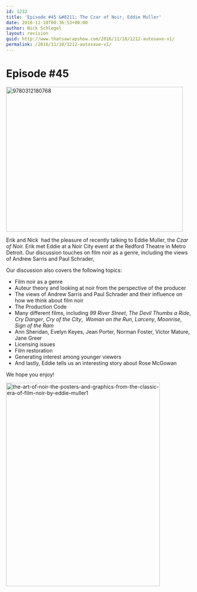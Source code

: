 ```yaml
---
id: 1232
title: 'Episode #45 &#8211; The Czar of Noir, Eddie Muller'
date: 2016-11-18T00:36:53+00:00
author: Nick Schlegel
layout: revision
guid: http://www.thatsawrapshow.com/2016/11/18/1212-autosave-v1/
permalink: /2016/11/18/1212-autosave-v1/
---
```

# Episode #45

[<img class="aligncenter wp-image-1237" src="http://www.thatsawrapshow.com/wp-content/uploads/2016/11/9780312180768-1024x839.jpg" alt="9780312180768" width="480" height="393" srcset="http://www.thatsawrapshow.com/wp-content/uploads/2016/11/9780312180768-1024x839.jpg 1024w, http://www.thatsawrapshow.com/wp-content/uploads/2016/11/9780312180768-300x246.jpg 300w, http://www.thatsawrapshow.com/wp-content/uploads/2016/11/9780312180768-768x630.jpg 768w, http://www.thatsawrapshow.com/wp-content/uploads/2016/11/9780312180768-600x492.jpg 600w, http://www.thatsawrapshow.com/wp-content/uploads/2016/11/9780312180768.jpg 1220w" sizes="(max-width: 480px) 100vw, 480px" />](http://www.thatsawrapshow.com/wp-content/uploads/2016/11/9780312180768.jpg)

Erik and Nick  had the pleasure of recently talking to Eddie Muller, the _Czar of Noir._ Erik met Eddie at a Noir City event at the Redford Theatre in Metro Detroit. Our discussion touches on film noir as a genre, including the views of Andrew Sarris and Paul Schrader,

Our discussion also covers the following topics:

  * Film noir as a genre
  * Auteur theory and looking at noir from the perspective of the producer
  * The views of Andrew Sarris and Paul Schrader and their influence on how we think about film noir
  * The Production Code
  * Many different films, including _99 River Street_, _The Devil Thumbs a Ride_, _Cry Danger_, _Cry of the City_,  _Woman on the Run_, _Larceny_, _Moonrise_, _Sign of the Ram_
  * Ann Sheridan, Evelyn Keyes, Jean Porter, Norman Foster, Victor Mature, Jane Greer
  * Licensing issues
  * Film restoration
  * Generating interest among younger viewers
  * And lastly, Eddie tells us an interesting story about Rose McGowan

We hope you enjoy!

[<img class="aligncenter size-full wp-image-1234" src="http://www.thatsawrapshow.com/wp-content/uploads/2016/11/The-Art-of-Noir-The-Posters-and-Graphics-from-the-Classic-Era-of-Film-Noir-by-Eddie-Muller1.png" alt="the-art-of-noir-the-posters-and-graphics-from-the-classic-era-of-film-noir-by-eddie-muller1" width="418" height="552" srcset="http://www.thatsawrapshow.com/wp-content/uploads/2016/11/The-Art-of-Noir-The-Posters-and-Graphics-from-the-Classic-Era-of-Film-Noir-by-Eddie-Muller1.png 418w, http://www.thatsawrapshow.com/wp-content/uploads/2016/11/The-Art-of-Noir-The-Posters-and-Graphics-from-the-Classic-Era-of-Film-Noir-by-Eddie-Muller1-227x300.png 227w" sizes="(max-width: 418px) 100vw, 418px" />](http://www.thatsawrapshow.com/wp-content/uploads/2016/11/The-Art-of-Noir-The-Posters-and-Graphics-from-the-Classic-Era-of-Film-Noir-by-Eddie-Muller1.png)

&nbsp;